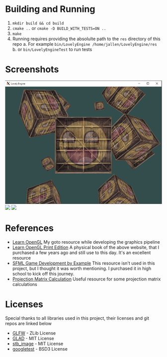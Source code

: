 # Building and Running
1. `mkdir build && cd build`
2. `cmake ..` or `cmake -D BUILD_WITH_TESTS=ON ..`
3. `make`
4. Running requires providing the absolulte path to the `res` directory of this repo
   a. For example `bin/LovelyEngine /home/jallen/LovelyEngine/res`
   b. or `bin/LovelyEngineTest` to run tests

# Screenshots
![ ](https://github.com/jallen98/LovelyEngine/blob/develop/docs/Demos/cubes.PNG)
![ ](https://github.com/jallen98/LovelyEngine/blob/develop/docs/Demos/light_demo.gif)
![ ](https://github.com/jallen98/LovelyEngine/blob/develop/docs/Demos/multiple_lights.gif)

# References
- [Learn OpenGL](https://learnopengl.com)
My goto resource while developing the graphics pipeline
- [Learn OpenGL Print Edition](https://www.amazon.com/gp/product/9090332561/ref=as_li_tl?tag=joeydevries-20&ie=UTF8&linkId=7dc8cb69143266ce47e97e21350bbfff&geniuslink=true)
A physical book of the above website, that I purchased a few years ago and still use to this day. It's an excellent resource
- [SFML Game Development by Example](https://www.amazon.com/SFML-Development-Example-Raimondas-Pupius/dp/1785287346/ref=asc_df_1785287346/?tag=hyprod-20&linkCode=df0&hvadid=312140868236&hvpos=&hvnetw=g&hvrand=10245637400762425020&hvpone=&hvptwo=&hvqmt=&hvdev=c&hvdvcmdl=&hvlocint=&hvlocphy=9003344&hvtargid=pla-662180708592&psc=1)
This resource isn't used in this project, but I thought it was worth mentioning. I purchased it in high school to kick off this journey.
- [Projection Matrix Calculation](http://www.songho.ca/opengl/gl_projectionmatrix.html)
Useful resource for some projection matrix calculations

# Licenses
Special thanks to all libraries used in this project, their licenses and git repos are linked below
- [GLFW](https://github.com/glfw/glfw/blob/master/LICENSE.md) - ZLib License
- [GLAD](https://github.com/Dav1dde/glad/blob/glad2/LICENSE) - MIT License
- [stb_image](https://github.com/nothings/stb/blob/master/LICENSE) - MIT License
- [googletest](https://github.com/google/googletest/blob/main/LICENSE) - BSD3 License

